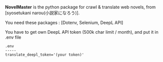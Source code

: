 **NovelMaster** is the python package for crawl & translate web novels, from [syosetukani narou(小説家になろう)].

You need these packages : [Dotenv, Selenium, DeepL API]

You have to get own DeepL API token (500k char limit / month), and put it in .env file

```
.env
-----
translate_deepl_token='(your token)'
```
